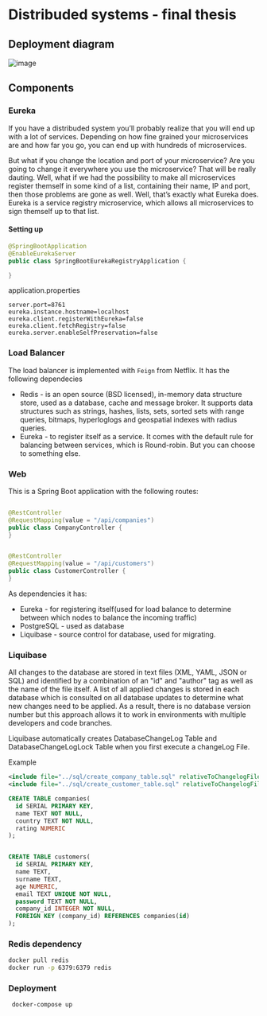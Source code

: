 # Distribuded systems - final thesis

## Deployment diagram
![image](https://assets.digitalocean.com/articles/architecture/load_balancer.png)

## Components
### Eureka
If you have a distribuded system you’ll probably realize that you will end up with a lot of services. Depending on how fine grained your microservices are and how far you go, you can end up with hundreds of microservices.

But what if you change the location and port of your microservice? Are you going to change it everywhere you use the microservice? That will be really dauting.
Well, what if we had the possibility to make all microservices register themself in some kind of a list, containing their name, IP and port, then those problems are gone as well. Well, that’s exactly what Eureka does. Eureka is a service registry microservice, which allows all microservices to sign themself up to that list.

#### Setting up
```java
@SpringBootApplication
@EnableEurekaServer
public class SpringBootEurekaRegistryApplication {

}
```

application.properties
```properties
server.port=8761
eureka.instance.hostname=localhost
eureka.client.registerWithEureka=false
eureka.client.fetchRegistry=false
eureka.server.enableSelfPreservation=false
```


### Load Balancer
The load balancer is implemented with ``Feign`` from Netflix. It has the following dependecies
- Redis - is an open source (BSD licensed), in-memory data structure store, used as a database, cache and message broker. It supports data structures such as strings, hashes, lists, sets, sorted sets with range queries, bitmaps, hyperloglogs and geospatial indexes with radius queries.
- Eureka - to register itself as a service.
It comes with the default rule for balancing between services, which is Round-robin. But you can choose to something else.


### Web
This is a Spring Boot application with the following routes:
```java

@RestController
@RequestMapping(value = "/api/companies")
public class CompanyController {
}


@RestController
@RequestMapping(value = "/api/customers")
public class CustomerController {
}
```
As dependencies it has:
- Eureka - for registering itself(used for load balance to determine between which nodes to balance the incoming traffic)
- PostgreSQL - used as database
- Liquibase - source control for database, used for migrating.


### Liquibase
All changes to the database are stored in text files (XML, YAML, JSON or SQL) and identified by a combination of an "id" and "author" tag as well as the name of the file itself. A list of all applied changes is stored in each database which is consulted on all database updates to determine what new changes need to be applied. As a result, there is no database version number but this approach allows it to work in environments with multiple developers and code branches.

Liquibase automatically creates DatabaseChangeLog Table and DatabaseChangeLogLock Table when you first execute a changeLog File.

Example

```xml
<include file="../sql/create_company_table.sql" relativeToChangelogFile="true"/>
<include file="../sql/create_customer_table.sql" relativeToChangelogFile="true"/>
```


```sql
CREATE TABLE companies(
  id SERIAL PRIMARY KEY,
  name TEXT NOT NULL,
  country TEXT NOT NULL,
  rating NUMERIC
);


CREATE TABLE customers(
  id SERIAL PRIMARY KEY,
  name TEXT,
  surname TEXT,
  age NUMERIC,
  email TEXT UNIQUE NOT NULL,
  password TEXT NOT NULL,
  company_id INTEGER NOT NULL,
  FOREIGN KEY (company_id) REFERENCES companies(id)
);

```

### Redis dependency
 ```bash
 docker pull redis
 docker run -p 6379:6379 redis
 ```
 
 
### Deployment
``` docker-compose up```
